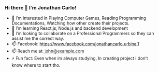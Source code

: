 ### Hi there 👋 I'm Jonathan Carlo!

- 👀 I’m interested in Playing Computer Games, Reading Programming Documentations, Watching how other create their projects.
- 🌱 I’m learning React.js, Node.js and backend development
- 💞️ I’m looking to collaborate on a Professional Programmers so they can assist me the correct way.
- 📫 Facebook: https://www.facebook.com/jonathancarlo.urbina.1
- 📫 Reach me at: john@example.com
- ⚡ Fun fact: Even when im always studying, In creating project i don't know where to start tho.

<!---
nathanoj3196/nathanoj3196 is a ✨ special ✨ repository because its `README.md` (this file) appears on your GitHub profile.
You can click the Preview link to take a look at your changes.
--->
